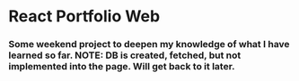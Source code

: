 # React Portfolio Web

### Some weekend project to deepen my knowledge of what I have learned so far. NOTE: DB is created, fetched, but not implemented into the page. Will get back to it later. 
